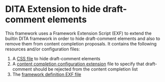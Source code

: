 DITA Extension to hide draft-comment elements
=============================================

This framework uses a Framework Extension Script (EXF) to extend the builtin DITA framework in order to hide draft-comment elements and also to remove them from content completion proposals.
It contains the following resources and/or configuration files:

1. A [CSS file](./css/custom.css) to hide draft-comment elements
1. A [content completion configuration extension](./resources/cc_config_ext.xml) file to specify that draft-comment should be rejected from the content completion list 
1. The [framework definition EXF file](./dita-extension.exf) 
